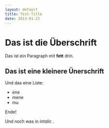 ```yaml
---
layout: default
title: Test-Title
date: 2013-01-22
---
```


Das ist die Überschrift
=======================

Das ist ein Paragraph mit **fett** drin. 

Das ist eine kleinere Ünerschrift
----------------------------------

Und das eine Liste: 

* ene
* mene
* mu

Ende!


Und noch was in *intalic* .


